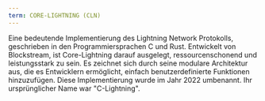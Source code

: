```yaml
---
term: CORE-LIGHTNING (CLN)
---
```


Eine bedeutende Implementierung des Lightning Network Protokolls, geschrieben in den Programmiersprachen C und Rust. Entwickelt von Blockstream, ist Core-Lightning darauf ausgelegt, ressourcenschonend und leistungsstark zu sein. Es zeichnet sich durch seine modulare Architektur aus, die es Entwicklern ermöglicht, einfach benutzerdefinierte Funktionen hinzuzufügen. Diese Implementierung wurde im Jahr 2022 umbenannt. Ihr ursprünglicher Name war "C-Lightning".